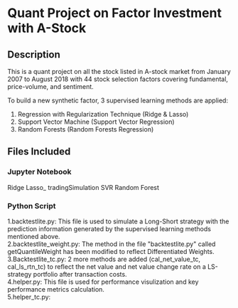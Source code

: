 # Quant Project on Factor Investment with A-Stock
## Description
This is a quant project on all the stock listed in A-stock market from January 2007 to August 2018 with 44 stock selection factors covering fundamental, price-volume, and sentiment. <br />

To build a new synthetic factor, 3 supervised learning methods are applied: <br />
1. Regression with Regularization Technique (Ridge & Lasso) <br />
2. Support Vector Machine (Support Vector Regression) <br />
3. Random Forests (Random Forests Regression) <br />

## Files Included
### Jupyter Notebook
Ridge
Lasso_ tradingSimulation
SVR
Random Forest

### Python Script
1.backtestlite.py: This file is used to simulate a Long-Short strategy with the prediction information generated by the supervised learning methods mentioned above.  <br />
2.backtestlite_weight.py: The method in the file "backtestlite.py" called getQuantileWeight has been modified to reflect Differentiated Weights.  <br />
3.Backtestlite_tc.py: 2 more methods are added (cal_net_value_tc, cal_ls_rtn_tc) to reflect the net value and net value change rate on a LS-strategy portfolio after transaction costs. <br />
4.helper.py: This file is used for performance visulization and key performance metrics calculation. <br />
5.helper_tc.py:
